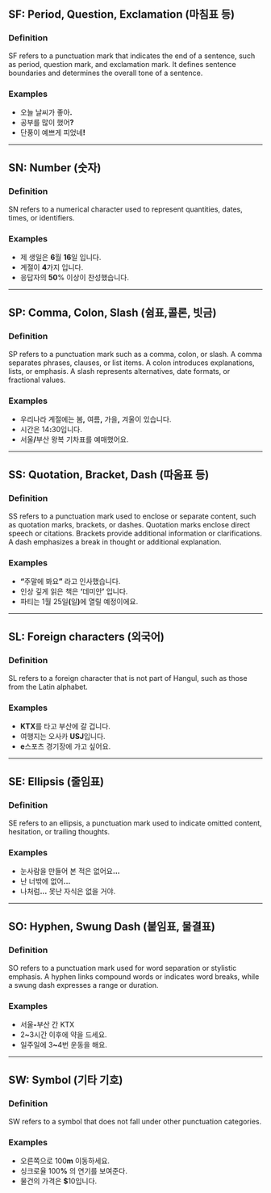## SF: Period, Question, Exclamation (마침표 등)

### Definition
SF refers to a punctuation mark that indicates the end of a sentence, such as period, question mark, and exclamation mark. It defines sentence boundaries and determines the overall tone of a sentence.

### Examples
- 오늘 날씨가 좋아<strong>.</strong>
- 공부를 많이 했어<strong>?</strong>
- 단풍이 예쁘게 피었네<strong>!</strong>

---

## SN: Number (숫자)

### Definition
SN refers to a numerical character used to represent quantities, dates, times, or identifiers.

### Examples
- 제 생일은 <strong>6</strong>월 <strong>16</strong>일 입니다.  
- 계절이 <strong>4</strong>가지 입니다.  
- 응답자의 <strong>50</strong>% 이상이 찬성했습니다.  

---

## SP: Comma, Colon, Slash (쉼표,콜론, 빗금)

### Definition
SP refers to a punctuation mark such as a comma, colon, or slash. A comma separates phrases, clauses, or list items. A colon introduces explanations, lists, or emphasis. A slash represents alternatives, date formats, or fractional values.

### Examples
- 우리나라 계절에는 봄<strong>,</strong> 여름<strong>,</strong> 가을<strong>,</strong> 겨울이 있습니다.  
- 시간은 14<strong>:</strong>30입니다.
- 서울<strong>/</strong>부산 왕복 기차표를 예매했어요.  

---

## SS: Quotation, Bracket, Dash (따옴표 등)

### Definition
SS refers to a punctuation mark used to enclose or separate content, such as quotation marks, brackets, or dashes. Quotation marks enclose direct speech or citations. Brackets provide additional information or clarifications. A dash emphasizes a break in thought or additional explanation.

### Examples
- <strong>“</strong>주말에 봐요<strong>”</strong> 라고 인사했습니다.  
- 인상 깊게 읽은 책은 <strong>‘</strong>데미안<strong>’</strong> 입니다.
- 파티는 1월 25일<strong>(</strong>일<strong>)</strong>에 열릴 예정이에요.  

---

## SL: Foreign characters (외국어)

### Definition
SL refers to a foreign character that is not part of Hangul, such as those from the Latin alphabet.

### Examples
- <strong>KTX</strong>를 타고 부산에 갈 겁니다.  
- 여행지는 오사카 <strong>USJ</strong>입니다.  
- <strong>e</strong>스포츠 경기장에 가고 싶어요.

---

## SE: Ellipsis (줄임표)

### Definition
SE refers to an ellipsis, a punctuation mark used to indicate omitted content, hesitation, or trailing thoughts.

### Examples
- 눈사람을 만들어 본 적은 없어요<strong>...</strong> 
- 난 너밖에 없어<strong>...</strong>  
- 나처럼<strong>...</strong> 못난 자식은 없을 거야.

---

## SO: Hyphen, Swung Dash (붙임표, 물결표)

### Definition
SO refers to a punctuation mark used for word separation or stylistic emphasis. A hyphen links compound words or indicates word breaks, while a swung dash expresses a range or duration.

### Examples
- 서울<strong>-</strong>부산 간 KTX  
- 2<strong>~</strong>3시간 이후에 약을 드세요.  
- 일주일에 3<strong>~</strong>4번 운동을 해요.  

---

## SW: Symbol (기타 기호)

### Definition
SW refers to a symbol that does not fall under other punctuation categories.

### Examples
- 오른쪽으로 100<strong>m</strong> 이동하세요.  
- 싱크로율 100<strong>%</strong> 의 연기를 보여준다.  
- 물건의 가격은 <strong>$</strong>10입니다.  
